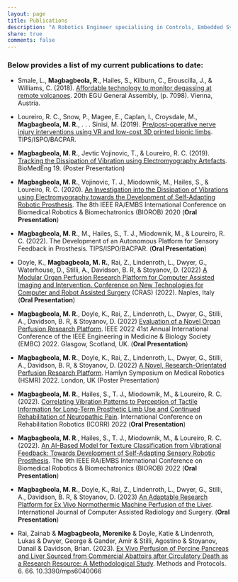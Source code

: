 ```yaml
---
layout: page
title: Publications
description: "A Robotics Engineer specialising in Controls, Embedded Systems, and Human-Robot Interactions"
share: true
comments: false
---
```

### Below provides a list of my current publications to date:

* Smale, L., **Magbagbeola, R.**, Hailes, S., Kilburn, C., Erouscilla, J., & Williams, C. (2018). [Affordable technology to monitor degassing at remote volcanoes](https://www.researchgate.net/publication/325046494_Affordable_technology_to_monitor_degassing_at_remote_volcanoes). 20th EGU General Assembly, (p. 7098). Vienna, Austria.

* Loureiro, R. C., Snow, P., Magee, E., Caplan, I., Croysdale, M., **Magbagbeola, M. R.**, . . . Sinisi, M. (2019).
[Pre/post-operative nerve injury interventions using VR and low-cost 3D printed bionic limbs](https://www.ispo.org.uk/resources/Compendium---Final-Copy.pdf). TIPS/ISPO/BACPAR.

* **Magbagbeola, M. R.**, Jevtic Vojinovic, T., & Loureiro, R. C. (2019). [Tracking the Dissipation of Vibration using Electromyography Artefacts](https://biomedeng.org/wp-content/uploads/BioMedEng19-schedule.pdf). BioMedEng 19. (Poster Presentation)

* **Magbagbeola, M. R.**, Vojinovic, T. J., Miodownik, M., Hailes, S., & Loureiro, R. C. (2020). [An Investigation into the Dissipation of Vibrations using Electromyography towards the Development of Self-Adapting Robotic Prosthesis](https://ieeexplore.ieee.org/abstract/document/9224402). The 8th IEEE RA/EMBS International Conference on Biomedical Robotics & Biomechatronics (BIOROB) 2020 (**Oral Presentation**)

* **Magbagbeola, M. R.**, M., Hailes, S., T. J., Miodownik, M., & Loureiro, R. C. (2022). The Development of an Autonomous Platform for Sensory Feedback in Prosthesis. TIPS/ISPO/BACPAR. (**Oral Presentation**)

* Doyle, K., **Magbagbeola, M. R.**, Rai, Z., Lindenroth, L., Dwyer, G., Waterhouse, D., Stilli, A., Davidson, B. R, & Stoyanov, D. (2022) [A Modular Organ Perfusion Research Platform for Computer Assisted Imaging and Intervention. Conference on New Technologies for Computer and Robot Assisted Surgery](https://cras-eu.org/program-2/) (CRAS) (2022). Naples, Italy (**Oral Presentation**)

* **Magbagbeola, M. R.**, Doyle, K., Rai, Z., Lindenroth, L., Dwyer, G., Stilli, A., Davidson, B. R, & Stoyanov, D. (2022) [Evaluation of a Novel Organ Perfusion Research Platform](https://pubmed.ncbi.nlm.nih.gov/36086012/). IEEE 2022 41st Annual International Conference of the IEEE Engineering in Medicine & Biology Society (EMBC) 2022. Glasgow, Scotland, UK. (**Oral Presentation**)

* **Magbagbeola, M. R.**, Doyle, K., Rai, Z., Lindenroth, L., Dwyer, G., Stilli, A., Davidson, B. R, & Stoyanov, D. (2022) [A Novel, Research-Orientated Perfusion Research Platform](https://www.researchgate.net/publication/367674486_A_Novel_Research-Orientated_Organ_Perfusion_Platform). Hamlyn Symposium on Medical Robotics (HSMR) 2022. London, UK (Poster Presentation)

* **Magbagbeola, M. R.**, Hailes, S., T. J., Miodownik, M., & Loureiro, R. C. (2022). [Correlating Vibration Patterns to Perception of Tactile Information for Long-Term Prosthetic Limb Use and Continued Rehabilitation of Neuropathic Pain](https://pubmed.ncbi.nlm.nih.gov/36176147/). International Conference on Rehabilitation Robotics (ICORR) 2022 (**Oral Presentation**)

* **Magbagbeola, M. R**., Hailes, S., T. J., Miodownik, M., & Loureiro, R. C. (2022). [An AI-Based Model for Texture Classification from Vibrational Feedback: Towards Development of Self-Adapting Sensory Robotic Prosthesis](https://ieeexplore.ieee.org/document/9925430). The 9th IEEE RA/EMBS International Conference on Biomedical Robotics & Biomechatronics (BIOROB) 2022 (**Oral Presentation**)

* **Magbagbeola, M. R.**, Doyle, K., Rai, Z., Lindenroth, L., Dwyer, G., Stilli, A., Davidson, B. R, & Stoyanov, D. (2023) [An Adaptable Research Platform for Ex Vivo Normothermic Machine Perfusion of the Liver](https://link.springer.com/article/10.1007/s11548-023-02903-4). International Journal of Computer Assisted Radiology and Surgery. (**Oral Presentation**)

* Rai, Zainab & **Magbagbeola, Morenike** & Doyle, Katie & Lindenroth, Lukas & Dwyer, George & Gander, Amir & Stilli, Agostino & Stoyanov, Danail & Davidson, Brian. (2023). [Ex Vivo Perfusion of Porcine Pancreas and Liver Sourced from Commercial Abattoirs after Circulatory Death as a Research Resource: A Methodological Study](https://pubmed.ncbi.nlm.nih.gov/37489433/). Methods and Protocols. 6. 66. 10.3390/mps6040066

